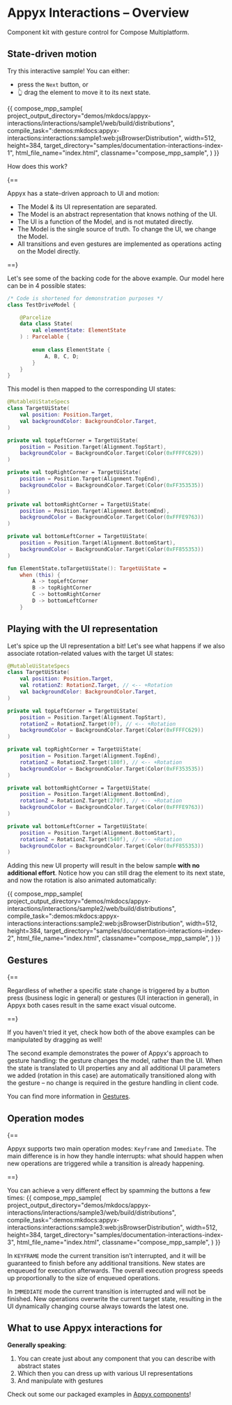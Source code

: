 # Appyx Interactions – Overview

Component kit with gesture control for Compose Multiplatform.


## State-driven motion

Try this interactive sample! You can either:

- press the `Next` button, or
- 👆 drag the element to move it to its next state.

{{
    compose_mpp_sample(
        project_output_directory="demos/mkdocs/appyx-interactions/interactions/sample1/web/build/distributions",
        compile_task=":demos:mkdocs:appyx-interactions:interactions:sample1:web:jsBrowserDistribution",
        width=512,
        height=384,
        target_directory="samples/documentation-interactions-index-1",
        html_file_name="index.html",
        classname="compose_mpp_sample",
    )
}}


How does this work?

{==

Appyx has a state-driven approach to UI and motion:

- The Model & its UI representation are separated.
- The Model is an abstract representation that knows nothing of the UI.
- The UI is a function of the Model, and is not mutated directly.
- The Model is the single source of truth. To change the UI, we change the Model.
- All transitions and even gestures are implemented as operations acting on the Model directly.

==}


Let's see some of the backing code for the above example. Our model here can be in 4 possible states:

```kotlin
/* Code is shortened for demonstration purposes */
class TestDriveModel {

    @Parcelize
    data class State(
        val elementState: ElementState
    ) : Parcelable {
        
        enum class ElementState {
            A, B, C, D;
        }
    }
}
```

This model is then mapped to the corresponding UI states:

```kotlin
@MutableUiStateSpecs
class TargetUiState(
    val position: Position.Target,
    val backgroundColor: BackgroundColor.Target,
)

private val topLeftCorner = TargetUiState(
    position = Position.Target(Alignment.TopStart),
    backgroundColor = BackgroundColor.Target(Color(0xFFFFC629))
)

private val topRightCorner = TargetUiState(
    position = Position.Target(Alignment.TopEnd),
    backgroundColor = BackgroundColor.Target(Color(0xFF353535))
)

private val bottomRightCorner = TargetUiState(
    position = Position.Target(Alignment.BottomEnd),
    backgroundColor = BackgroundColor.Target(Color(0xFFFE9763))
)

private val bottomLeftCorner = TargetUiState(
    position = Position.Target(Alignment.BottomStart),
    backgroundColor = BackgroundColor.Target(Color(0xFF855353))
)

fun ElementState.toTargetUiState(): TargetUiState =
    when (this) {
        A -> topLeftCorner
        B -> topRightCorner
        C -> bottomRightCorner
        D -> bottomLeftCorner
    }
```

## Playing with the UI representation

Let's spice up the UI representation a bit! Let's see what happens if we also associate rotation-related values with the target UI states:

```kotlin
@MutableUiStateSpecs
class TargetUiState(
    val position: Position.Target,
    val rotationZ: RotationZ.Target, // <-- +Rotation
    val backgroundColor: BackgroundColor.Target,
)

private val topLeftCorner = TargetUiState(
    position = Position.Target(Alignment.TopStart),
    rotationZ = RotationZ.Target(0f), // <-- +Rotation
    backgroundColor = BackgroundColor.Target(Color(0xFFFFC629))
)

private val topRightCorner = TargetUiState(
    position = Position.Target(Alignment.TopEnd),
    rotationZ = RotationZ.Target(180f), // <-- +Rotation
    backgroundColor = BackgroundColor.Target(Color(0xFF353535))
)

private val bottomRightCorner = TargetUiState(
    position = Position.Target(Alignment.BottomEnd),
    rotationZ = RotationZ.Target(270f), // <-- +Rotation
    backgroundColor = BackgroundColor.Target(Color(0xFFFE9763))
)

private val bottomLeftCorner = TargetUiState(
    position = Position.Target(Alignment.BottomStart),
    rotationZ = RotationZ.Target(540f), // <-- +Rotation
    backgroundColor = BackgroundColor.Target(Color(0xFF855353))
)
```

Adding this new UI property will result in the below sample **with no additional effort**. Notice how you can still drag the element to its next state, and now the rotation is also animated automatically:


{{
    compose_mpp_sample(
        project_output_directory="demos/mkdocs/appyx-interactions/interactions/sample2/web/build/distributions",
        compile_task=":demos:mkdocs:appyx-interactions:interactions:sample2:web:jsBrowserDistribution",
        width=512,
        height=384,
        target_directory="samples/documentation-interactions-index-2",
        html_file_name="index.html",
        classname="compose_mpp_sample",
    )
}}


## Gestures

{==

Regardless of whether a specific state change is triggered by a button press (business logic in general) or gestures (UI interaction in general), in Appyx both cases result in the same exact visual outcome.

==}

If you haven't tried it yet, check how both of the above examples can be manipulated by dragging as well!

The second example demonstrates the power of Appyx's approach to gesture handling: the gesture changes the model, rather than the UI. When the state is translated to UI properties any and all additional UI parameters we added (rotation in this case) are automatically transitioned along with the gesture – no change is required in the gesture handling in client code.

You can find more information in [Gestures](gestures.md).



## Operation modes

{==

Appyx supports two main operation modes: `Keyframe` and `Immediate`. The main difference is in how they handle interrupts: what should happen when new operations are triggered while a transition is already happening.

==}

You can achieve a very different effect by spamming the buttons a few times:
{{
    compose_mpp_sample(
        project_output_directory="demos/mkdocs/appyx-interactions/interactions/sample3/web/build/distributions",
        compile_task=":demos:mkdocs:appyx-interactions:interactions:sample3:web:jsBrowserDistribution",
        width=512,
        height=384,
        target_directory="samples/documentation-interactions-index-3",
        html_file_name="index.html",
        classname="compose_mpp_sample",
    )
}}

In `KEYFRAME` mode the current transition isn’t interrupted, and it will be guaranteed to finish before any additional transitions. New states are enqueued for execution afterwards. The overall execution progress speeds up proportionally to the size of enqueued operations.

In `IMMEDIATE` mode the current transition is interrupted and will not be finished. New operations overwrite the current target state, resulting in the UI dynamically changing course always towards the latest one.



## What to use Appyx interactions for

**Generally speaking**:

1. You can create just about any component that you can describe with abstract states
2. Which then you can dress up with various UI representations
3. And manipulate with gestures


Check out some our packaged examples in [Appyx components](../components/index.md)!


